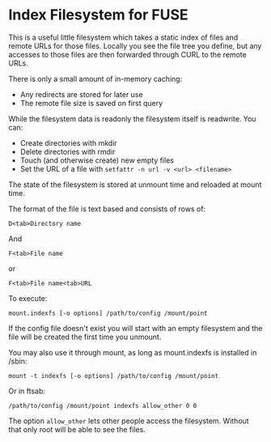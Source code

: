 Index Filesystem for FUSE
=========================

This is a useful little filesystem which takes a static index of files and remote
URLs for those files. Locally you see the file tree you define, but any accesses to those
files are then forwarded through CURL to the remote URLs.

There is only a small amount of in-memory caching:

* Any redirects are stored for later use
* The remote file size is saved on first query

While the filesystem data is readonly the filesystem itself is readwrite.  You can:

* Create directories with mkdir
* Delete directories with rmdir
* Touch (and otherwise create) new empty files
* Set the URL of a file with `setfattr -n url -v <url> <filename>`

The state of the filesystem is stored at unmount time and reloaded at mount time.

The format of the file is text based and consists of rows of:

```
D<tab>Directory name
```

And

```
F<tab>File name
```
or
```
F<tab>File name<tab>URL
```

To execute:

```
mount.indexfs [-o options] /path/to/config /mount/point
```

If the config file doesn't exist you will start with an empty filesystem and the file
will be created the first time you unmount.

You may also use it through mount, as long as mount.indexfs is installed in /sbin:

```
mount -t indexfs [-o options] /path/to/config /mount/point
```

Or in ftsab:

```
/path/to/config /mount/point indexfs allow_other 0 0
```

The option `allow_other` lets other people access the filesystem. Without that
only root will be able to see the files.
